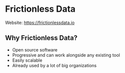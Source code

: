 # Frictionless Data
Website: https://frictionlessdata.io

## Why Frictionless Data?
- Open source software
- Progressive and can work alongside any existing tool
- Easily scalable
- Already used by a lot of big organizations
